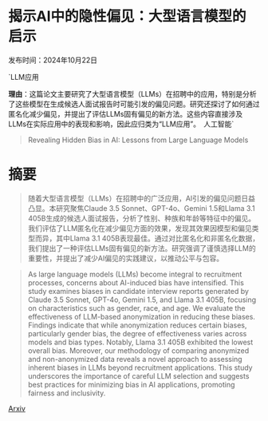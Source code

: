 # 揭示AI中的隐性偏见：大型语言模型的启示

发布时间：2024年10月22日

`LLM应用

**理由**：这篇论文主要研究了大型语言模型（LLMs）在招聘中的应用，特别是分析了这些模型在生成候选人面试报告时可能引发的偏见问题。研究还探讨了如何通过匿名化减少偏见，并提出了评估LLMs固有偏见的新方法。这些内容直接涉及LLMs在实际应用中的表现和影响，因此应归类为“LLM应用”。` `人工智能`

> Revealing Hidden Bias in AI: Lessons from Large Language Models

# 摘要

> 随着大型语言模型（LLMs）在招聘中的广泛应用，AI引发的偏见问题日益凸显。本研究聚焦Claude 3.5 Sonnet、GPT-4o、Gemini 1.5和Llama 3.1 405B生成的候选人面试报告，分析了性别、种族和年龄等特征中的偏见。我们评估了LLM匿名化在减少偏见方面的效果，发现其效果因模型和偏见类型而异，其中Llama 3.1 405B表现最佳。通过对比匿名化和非匿名化数据，我们提出了一种评估LLMs固有偏见的新方法。研究强调了谨慎选择LLM的重要性，并提出了减少AI偏见的实践建议，以推动公平与包容。

> As large language models (LLMs) become integral to recruitment processes, concerns about AI-induced bias have intensified. This study examines biases in candidate interview reports generated by Claude 3.5 Sonnet, GPT-4o, Gemini 1.5, and Llama 3.1 405B, focusing on characteristics such as gender, race, and age. We evaluate the effectiveness of LLM-based anonymization in reducing these biases. Findings indicate that while anonymization reduces certain biases, particularly gender bias, the degree of effectiveness varies across models and bias types. Notably, Llama 3.1 405B exhibited the lowest overall bias. Moreover, our methodology of comparing anonymized and non-anonymized data reveals a novel approach to assessing inherent biases in LLMs beyond recruitment applications. This study underscores the importance of careful LLM selection and suggests best practices for minimizing bias in AI applications, promoting fairness and inclusivity.

[Arxiv](https://arxiv.org/abs/2410.16927)